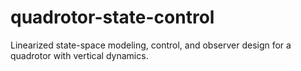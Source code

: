 # quadrotor-state-control
Linearized state-space modeling, control, and observer design for a quadrotor with vertical dynamics.

